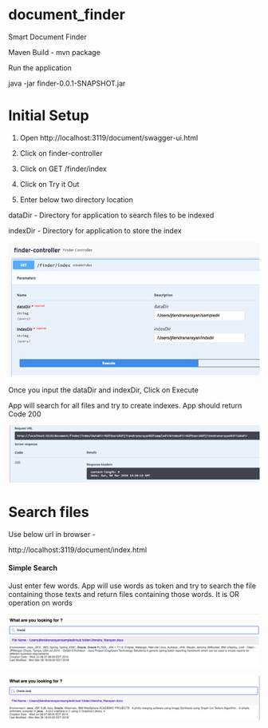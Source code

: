 # document_finder
Smart Document Finder

Maven Build - mvn package

Run the application

java -jar finder-0.0.1-SNAPSHOT.jar

<h1>Initial Setup</h1>

1. Open http://localhost:3119/document/swagger-ui.html

2. Click on finder-controller

3. Click on GET /finder/index

4. Click on Try it Out

5. Enter below two directory location

dataDir -  Directory for application to search files to be indexed

indexDir - Directory for application to store the index

![Set Up](/images/set_up.png)

Once you input the dataDir and indexDir, Click on Execute

App will search for all files and try to create indexes. App should return Code 200

![Response](/images/response.png)


<h1>Search files</h1> 

Use below url in browser -

http://localhost:3119/document/index.html

<h4>Simple Search</h4>

Just enter few words. App will use words as token and try to search the file containing those texts and return files containing those words. It is OR operation on words

![Simple Search](/images/search_oracle.png)

![Simple Search](/images/search_oracle_java.png)
